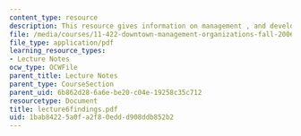 ```yaml
---
content_type: resource
description: This resource gives information on management , and development.
file: /media/courses/11-422-downtown-management-organizations-fall-2006/1bab84225a0fa2f80eddd908ddb852b2_lecture6findings.pdf
file_type: application/pdf
learning_resource_types:
- Lecture Notes
ocw_type: OCWFile
parent_title: Lecture Notes
parent_type: CourseSection
parent_uid: 6b862d28-6a6e-be20-c04e-19258c35c712
resourcetype: Document
title: lecture6findings.pdf
uid: 1bab8422-5a0f-a2f8-0edd-d908ddb852b2
---
```


